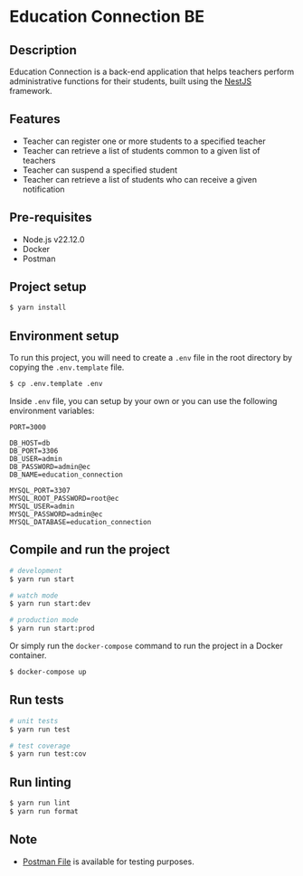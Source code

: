 # Education Connection BE

## Description

Education Connection is a back-end application that helps teachers perform administrative functions for their students, built using the [NestJS](https://nestjs.com/) framework.

## Features

- Teacher can register one or more students to a specified teacher
- Teacher can retrieve a list of students common to a given list of teachers
- Teacher can suspend a specified student
- Teacher can retrieve a list of students who can receive a given notification

## Pre-requisites
- Node.js v22.12.0
- Docker
- Postman

## Project setup

```bash
$ yarn install
```

## Environment setup

To run this project, you will need to create a `.env` file in the root directory by copying the `.env.template` file.

```bash
$ cp .env.template .env
```

Inside `.env` file, you can setup by your own or you can use the following environment variables:

```plaintext
PORT=3000

DB_HOST=db
DB_PORT=3306
DB_USER=admin
DB_PASSWORD=admin@ec
DB_NAME=education_connection

MYSQL_PORT=3307
MYSQL_ROOT_PASSWORD=root@ec
MYSQL_USER=admin
MYSQL_PASSWORD=admin@ec
MYSQL_DATABASE=education_connection
```


## Compile and run the project

```bash
# development
$ yarn run start

# watch mode
$ yarn run start:dev

# production mode
$ yarn run start:prod
```

Or simply run the `docker-compose` command to run the project in a Docker container.

```bash
$ docker-compose up
```

## Run tests

```bash
# unit tests
$ yarn run test

# test coverage
$ yarn run test:cov
```

## Run linting

```bash
$ yarn run lint
$ yarn run format
```

## Note
- [Postman File](./education-connection.postman_collection.json) is available for testing purposes.